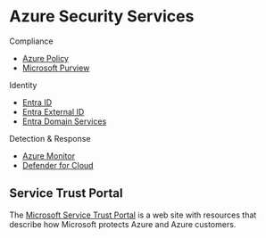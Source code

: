 # Azure Security Services
Compliance
* [Azure Policy](/cloud/azure/services/security/compliance/azure-policy/README.md)
* [Microsoft Purview](#microsoft-purview)

Identity
* [Entra ID](/cloud/azure/services/security/directory/entra-id)
* [Entra External ID](/cloud/azure/services/security/directory/entra-external-id/README.md)
* [Entra Domain Services](/cloud/azure/services/security/domain/README.md#entra-domain-services)

Detection & Response
* [Azure Monitor](/cloud/azure/services/security/monitoring/monitor/README.md)
* [Defender for Cloud](/cloud/azure/services/security/monitoringdefender-for-cloud/README.md)

## Service Trust Portal  
The [Microsoft Service Trust Portal](https://servicetrust.microsoft.com) is a web site with resources that describe how Microsoft protects Azure and Azure customers.
